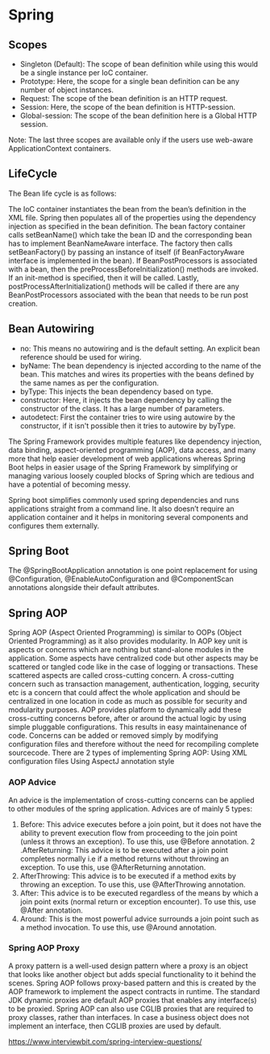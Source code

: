 # Spring

## Scopes
- Singleton (Default): The scope of bean definition while using this would be a single instance per IoC container.
- Prototype: Here, the scope for a single bean definition can be any number of object instances.
- Request: The scope of the bean definition is an HTTP request.
- Session: Here, the scope of the bean definition is HTTP-session.
- Global-session: The scope of the bean definition here is a Global HTTP session.

Note: The last three scopes are available only if the users use web-aware ApplicationContext containers.

## LifeCycle

The Bean life cycle is as follows:

The IoC container instantiates the bean from the bean’s definition in the XML file.
Spring then populates all of the properties using the dependency injection as specified in the bean definition.
The bean factory container calls setBeanName() which take the bean ID and the corresponding bean has to implement BeanNameAware interface.
The factory then calls setBeanFactory() by passing an instance of itself (if BeanFactoryAware interface is implemented in the bean).
If BeanPostProcessors is associated with a bean, then the preProcessBeforeInitialization() methods are invoked.
If an init-method is specified, then it will be called.
Lastly, postProcessAfterInitialization() methods will be called if there are any BeanPostProcessors associated with the bean that needs to be run post creation.


## Bean Autowiring 
- no: This means no autowiring and is the default setting. An explicit bean reference should be used for wiring.
- byName: The bean dependency is injected according to the name of the bean. This matches and wires its properties with the beans defined by the same names as per the configuration.
- byType: This injects the bean dependency based on type.
- constructor: Here, it injects the bean dependency by calling the constructor of the class. It has a large number of parameters.
- autodetect: First the container tries to wire using autowire by the constructor, if it isn't possible then it tries to autowire by byType.


The Spring Framework provides multiple features like dependency injection, data binding, aspect-oriented programming (AOP), data access, and many more that help easier development of web applications whereas Spring Boot helps in easier usage of the Spring Framework by simplifying or managing various loosely coupled blocks of Spring which are tedious and have a potential of becoming messy.

Spring boot simplifies commonly used spring dependencies and runs applications straight from a command line. It also doesn’t require an application container and it helps in monitoring several components and configures them externally.

## Spring Boot
The @SpringBootApplication annotation is one point replacement for using @Configuration, @EnableAutoConfiguration and @ComponentScan annotations alongside their default attributes.

## Spring AOP
Spring AOP (Aspect Oriented Programming) is similar to OOPs (Object Oriented Programming) as it also provides modularity.
In AOP key unit is aspects or concerns which are nothing but stand-alone modules in the application. Some aspects have centralized code but other aspects may be scattered or tangled code like in the case of logging or transactions. These scattered aspects are called cross-cutting concern.
A cross-cutting concern such as transaction management, authentication, logging, security etc is a concern that could affect the whole application and should be centralized in one location in code as much as possible for security and modularity purposes.
AOP provides platform to dynamically add these cross-cutting concerns before, after or around the actual logic by using simple pluggable configurations.
This results in easy maintainenance of code. Concerns can be added or removed simply by modifying configuration files and therefore without the need for recompiling complete sourcecode.
There are 2 types of implementing Spring AOP:
Using XML configuration files
Using AspectJ annotation style

### AOP Advice
An advice is the implementation of cross-cutting concerns can be applied to other modules of the spring application. Advices are of mainly 5 types:

1. Before:
This advice executes before a join point, but it does not have the ability to prevent execution flow from proceeding to the join point (unless it throws an exception).
To use this, use @Before annotation.
2 .AfterReturning:
This advice is to be executed after a join point completes normally i.e if a method returns without throwing an exception.
To use this, use @AfterReturning annotation.
3. AfterThrowing:
This advice is to be executed if a method exits by throwing an exception.
To use this, use @AfterThrowing annotation.
4. After:
This advice is to be executed regardless of the means by which a join point exits (normal return or exception encounter).
To use this, use @After annotation.
5. Around:
This is the most powerful advice surrounds a join point such as a method invocation.
To use this, use @Around annotation.

### Spring AOP Proxy
A proxy pattern is a well-used design pattern where a proxy is an object that looks like another object but adds special functionality to it behind the scenes.
Spring AOP follows proxy-based pattern and this is created by the AOP framework to implement the aspect contracts in runtime.
The standard JDK dynamic proxies are default AOP proxies that enables any interface(s) to be proxied. Spring AOP can also use CGLIB proxies that are required to proxy classes, rather than interfaces. In case a business object does not implement an interface, then CGLIB proxies are used by default.

https://www.interviewbit.com/spring-interview-questions/